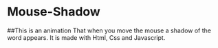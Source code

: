 # Mouse-Shadow

##This is an animation That when you move the mouse a shadow of the word appears. It is made with Html, Css and Javascript.
